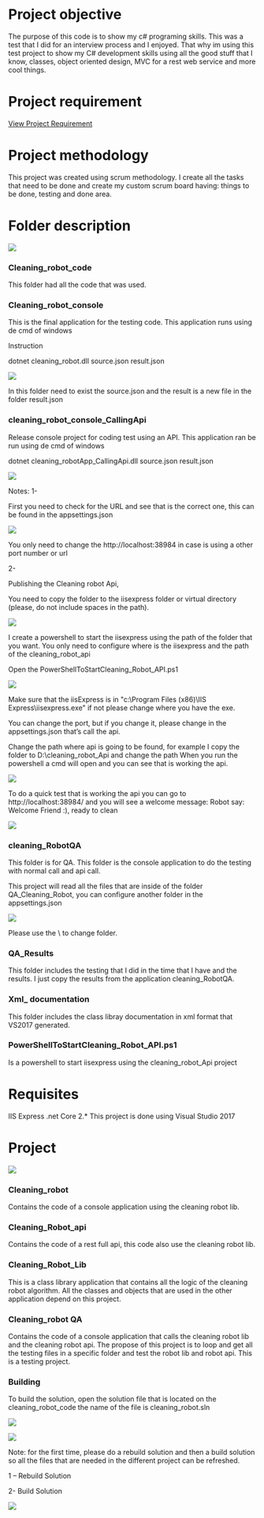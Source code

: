 # Project objective

The purpose of this code is to show my c# programing skills. This was a test that I did for an interview process and I enjoyed. That why im using this test project to show my C# development skills using all the good stuff that I know, classes, object oriented design, MVC for a rest web service and more cool things.


# Project requirement
 
[View Project Requirement](https://github.com/betinbeton/cleaning_robot/wiki/Project-requirement)  


# Project methodology

This project was created using scrum methodology. I create all the tasks that need to be done and create my custom scrum board having: things to be done, testing and done area.




# Folder description

![](https://github.com/betinbeton/cleaning_robot/blob/master/xml_documentation/img/h2.JPG)

### Cleaning_robot_code

This folder had all the code that was used.

### Cleaning_robot_console

This is the final application for the testing code. This application runs using de cmd of
windows

Instruction

dotnet cleaning_robot.dll source.json result.json

![](https://github.com/betinbeton/cleaning_robot/blob/master/xml_documentation/img/h3.JPG)

In this folder need to exist the source.json and the result is a new file in the folder
result.json

### cleaning_robot_console_CallingApi

Release console project for coding test using an API. This application ran be run using de
cmd of windows

dotnet cleaning_robotApp_CallingApi.dll source.json result.json

![](https://github.com/betinbeton/cleaning_robot/blob/master/xml_documentation/img/h4.JPG)

Notes:
1-

First you need to check for the URL and see that is the correct one, this can be found in the
appsettings.json

![](https://github.com/betinbeton/cleaning_robot/blob/master/xml_documentation/img/h5.JPG)

You only need to change the http://localhost:38984 in case is using a other port number
or url

2-

Publishing the Cleaning robot Api,

You need to copy the folder to the iisexpress folder or virtual directory (please, do not
include spaces in the path).

![](https://github.com/betinbeton/cleaning_robot/blob/master/xml_documentation/img/h6.JPG)

I create a powershell to start the iisexpress using the path of the folder that you want. You
only need to configure where is the iisexpress and the path of the cleaning_robot_api

Open the PowerShellToStartCleaning_Robot_API.ps1

![](https://github.com/betinbeton/cleaning_robot/blob/master/xml_documentation/img/h7.JPG)

Make sure that the iisExpress is in "c:\Program Files (x86)\IIS Express\iisexpress.exe" if not
please change where you have the exe.

You can change the port, but if you change it, please change in the appsettings.json that’s
call the api.

Change the path where api is going to be found, for example I copy the folder to
D:\cleaning_robot_Api and change the path
When you run the powershell a cmd will open and you can see that is working the api.

![](https://github.com/betinbeton/cleaning_robot/blob/master/xml_documentation/img/h8.JPG)

To do a quick test that is working the api you can go to http://localhost:38984/ and you
will see a welcome message: Robot say: Welcome Friend :), ready to clean

![](https://github.com/betinbeton/cleaning_robot/blob/master/xml_documentation/img/h9.JPG)

### cleaning_RobotQA

This folder is for QA. This folder is the console application to do the testing with normal
call and api call.

This project will read all the files that are inside of the folder QA_Cleaning_Robot, you can
configure another folder in the appsettings.json

![](https://github.com/betinbeton/cleaning_robot/blob/master/xml_documentation/img/h10.JPG)

Please use the \\ to change folder.

### QA_Results

This folder includes the testing that I did in the time that I have and the results. I just copy
the results from the application cleaning_RobotQA.

### Xml_ documentation

This folder includes the class libray documentation in xml format that VS2017 generated.

### PowerShellToStartCleaning_Robot_API.ps1

Is a powershell to start iisexpress using the cleaning_robot_Api project

# Requisites

IIS Express
.net Core 2.*
This project is done using Visual Studio 2017

# Project

![](https://github.com/betinbeton/cleaning_robot/blob/master/xml_documentation/img/h11.JPG)


### Cleaning_robot
Contains the code of a console application using the cleaning robot lib.

### Cleaning_Robot_api
Contains the code of a rest full api, this code also use the cleaning robot lib.

### Cleaning_Robot_Lib
This is a class library application that contains all the logic of the cleaning robot algorithm. All the
classes and objects that are used in the other application depend on this project.

### Cleaning_robot QA
Contains the code of a console application that calls the cleaning robot lib and the cleaning robot
api. The propose of this project is to loop and get all the testing files in a specific folder and test
the robot lib and robot api. This is a testing project.

### Building
To build the solution, open the solution file that is located on the cleaning_robot_code the name
of the file is cleaning_robot.sln

![](https://github.com/betinbeton/cleaning_robot/blob/master/xml_documentation/img/h12.JPG)

![](https://github.com/betinbeton/cleaning_robot/blob/master/xml_documentation/img/h13.JPG)

Note: for the first time, please do a rebuild solution and then a build solution so all the files that
are needed in the different project can be refreshed.

1 – Rebuild Solution

2- Build Solution

![](https://github.com/betinbeton/cleaning_robot/blob/master/xml_documentation/img/h14.JPG)


